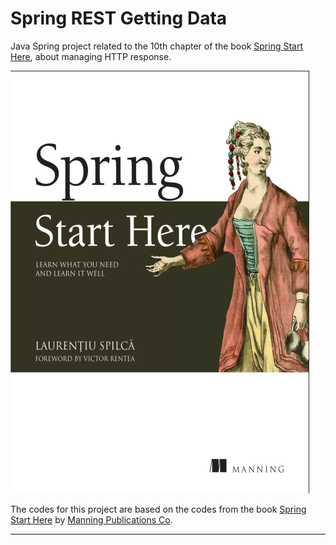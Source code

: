 # Spring REST Getting Data

Java Spring project related to the 10th chapter of the book [Spring Start Here](https://livebook.manning.com/book/spring-start-here), about managing HTTP response.

![Spring Start Here Cover](img/cover.png)

The codes for this project are based on the codes from the book [Spring Start Here](https://livebook.manning.com/book/spring-start-here) by [Manning Publications Co](https://www.manning.com).

---

